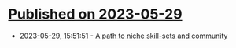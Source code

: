 # [Published on 2023-05-29](index.md)

* [2023-05-29, 15:51:51](https://lobste.rs/s/waw1se/path_niche_skill_sets_community) - [A path to niche skill-sets and community](https://cendyne.dev/posts/2023-05-29-a-path-to-niche-skillsets-and-community.html)
